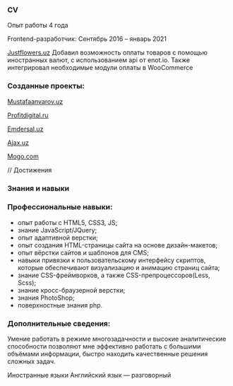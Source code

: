  ### CV

Опыт работы 4 года

Frontend-разработчик: Сентябрь 2016 – январь 2021 

[Justflowers.uz](https://www.justflowers.uz/)
Добавил возможность оплаты товаров с помощью иностранных валют, с использованием api от enot.io. Также интегрировал необходимые модули оплаты в WooCommerce

### Созданные проекты:

[Mustafaanvarov.uz](https://mustafaanvarov.uz)

[Profitdigital.ru](https://monachist-misleads.000webhostapp.com)

[Emdersal.uz](https://emdersal.uz/)

[Ajax.uz](https://tester1117.000webhostapp.com)

[Mogo.com](https://mogorer.000webhostapp.com)

// Достижения
### Знания и навыки
### Профессиональные навыки:
* опыт работы с HTML5, CSS3, JS;
* знание JavaScript/JQuery;
* опыт адаптивной верстки;
* опыт создания HTML-страницы сайта на основе дизайн-макетов;
* опыт вёрстки сайтов и шаблонов для CMS;
* навыки привязки к пользовательскому интерфейсу скриптов, которые обеспечивают визуализацию и анимацию страниц сайта;
* знание CSS-фреймворков, а также CSS-препроцессоров(Less, Scss);
* знание кросс-браузерной верстки;
* знания PhotoShop;
* поверхностные знания php.

### Дополнительные сведения:
Умение работать в режиме многозадачности и высокие аналитические способности позволяют мне эффективно работать с большими объёмами информации, быстро находить качественные решения сложных задач.

Иностранные языки
Английский язык — разговорный
